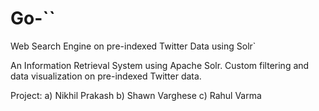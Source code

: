 # Go-``
Web Search Engine on pre-indexed Twitter Data using Solr`

An Information Retrieval System using Apache Solr. Custom filtering and data visualization on pre-indexed Twitter data.

Project:
  a) Nikhil Prakash
  b) Shawn Varghese
  c) Rahul Varma
